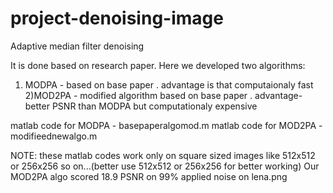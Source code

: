 # project-denoising-image
Adaptive median filter denoising

It is done based on research paper. Here we developed two algorithms:
1) MODPA - based on base paper . advantage is that computaionaly fast
2)MOD2PA - modified algorithm based on base paper .  advantage- better PSNR than MODPA but computationaly expensive

matlab code for MODPA - basepaperalgomod.m
matlab code for MOD2PA - modifieednewalgo.m


NOTE: these matlab codes work only on square sized images like 512x512 or 256x256 so on...(better use 512x512 or 256x256 for better working)
Our MOD2PA algo scored 18.9 PSNR on 99% applied noise on lena.png
